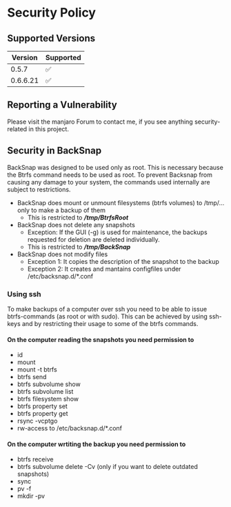 # Security Policy

## Supported Versions

| Version | Supported          |
| ------- | ------------------ |
| 0.5.7   | :white_check_mark: |
| 0.6.6.21 |  :white_check_mark: |

## Reporting a Vulnerability

Please visit the manjaro Forum to contact me, if you see anything security-related in this project.

## Security in BackSnap

BackSnap was designed to be used only as root. This is necessary because the Btrfs command needs to be used as root.
To prevent Backsnap from causing any damage to your system, the commands used internally are subject to restrictions.

* BackSnap does mount or unmount filesystems (btrfs volumes) to /tmp/... only to make a backup of them
    * This is restricted to ***/tmp/BtrfsRoot***
* BackSnap does not delete any snapshots
    * Exception: If the GUI (-g) is used for maintenance, the backups requested for deletion are deleted individually.
    * This is restricted to ***/tmp/BackSnap***
* BackSnap does not modify files 
    * Exception 1: It copies the description of the snapshot to the backup
    * Exception 2: It creates and mantains configfiles under /etc/backsnap.d/*.conf
    
### Using ssh

To make backups of a computer over ssh you need to be able to issue btrfs-commands (as root or with sudo). 
This can be achieved by using ssh-keys and by restricting their usage to some of the btrfs commands. 

#### On the computer reading the snapshots you need permission to
 * id
 * mount 
 * mount -t btrfs
 * btrfs send
 * btrfs subvolume show
 * btrfs subvolume list
 * btrfs filesystem show
 * btrfs property set
 * btrfs property get
 * rsync -vcptgo
 * rw-access to /etc/backsnap.d/*.conf

#### On the computer wrtiting the backup you need permission to
 * btrfs receive
 * btrfs subvolume delete -Cv (only if you want to delete outdated snapshots)
 * sync
 * pv -f
 * mkdir -pv
 

